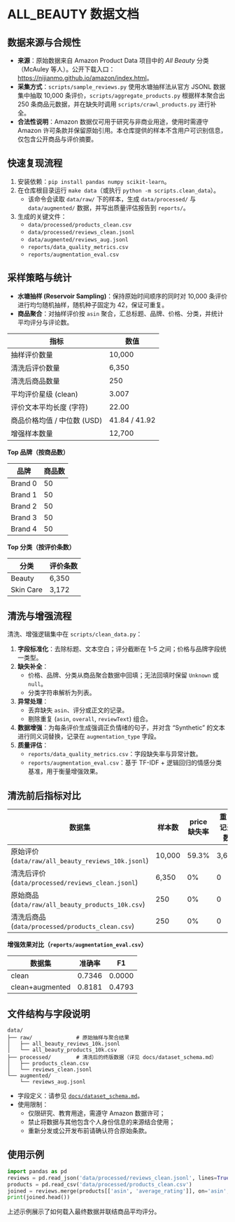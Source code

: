 # ALL_BEAUTY 数据文档

## 数据来源与合规性
- **来源**：原始数据来自 Amazon Product Data 项目中的 *All Beauty* 分类（McAuley 等人）。公开下载入口：<https://nijianmo.github.io/amazon/index.html>。
- **采集方式**：`scripts/sample_reviews.py` 使用水塘抽样法从官方 JSONL 数据集中抽取 10,000 条评价，`scripts/aggregate_products.py` 根据样本聚合出 250 条商品元数据，并在缺失时调用 `scripts/crawl_products.py` 进行补全。
- **合法性说明**：Amazon 数据仅可用于研究与非商业用途，使用时需遵守 Amazon 许可条款并保留原始引用。本仓库提供的样本不含用户可识别信息，仅包含公开商品与评价摘要。

## 快速复现流程
1. 安装依赖：`pip install pandas numpy scikit-learn`。
2. 在仓库根目录运行 `make data`（或执行 `python -m scripts.clean_data`）。
   - 该命令会读取 `data/raw/` 下的样本，生成 `data/processed/` 与 `data/augmented/` 数据，并写出质量评估报告到 `reports/`。
3. 生成的关键文件：
   - `data/processed/products_clean.csv`
   - `data/processed/reviews_clean.jsonl`
   - `data/augmented/reviews_aug.jsonl`
   - `reports/data_quality_metrics.csv`
   - `reports/augmentation_eval.csv`

## 采样策略与统计
- **水塘抽样 (Reservoir Sampling)**：保持原始时间顺序的同时对 10,000 条评价进行均匀随机抽样，随机种子固定为 42，保证可重复。
- **商品聚合**：对抽样评价按 `asin` 聚合，汇总标题、品牌、价格、分类，并统计平均评分与评论数。

| 指标 | 数值 |
| --- | --- |
| 抽样评价数量 | 10,000 |
| 清洗后评价数量 | 6,350 |
| 清洗后商品数量 | 250 |
| 平均评价星级 (clean) | 3.007 |
| 评价文本平均长度 (字符) | 22.00 |
| 商品价格均值 / 中位数 (USD) | 41.84 / 41.92 |
| 增强样本数量 | 12,700 |

**Top 品牌（按商品数）**

| 品牌 | 商品数 |
| --- | --- |
| Brand 0 | 50 |
| Brand 1 | 50 |
| Brand 2 | 50 |
| Brand 3 | 50 |
| Brand 4 | 50 |

**Top 分类（按评价条数）**

| 分类 | 评价条数 |
| --- | --- |
| Beauty | 6,350 |
| Skin Care | 3,172 |

## 清洗与增强流程
清洗、增强逻辑集中在 `scripts/clean_data.py`：
1. **字段标准化**：去除标题、文本空白；评分截断在 1–5 之间；价格与品牌字段统一类型。
2. **缺失补全**：
   - 价格、品牌、分类从商品聚合数据中回填；无法回填时保留 `Unknown` 或 `null`。
   - 分类字符串解析为列表。
3. **异常处理**：
   - 丢弃缺失 `asin`、评分或正文的记录。
   - 剔除重复 (`asin`, `overall`, `reviewText`) 组合。
4. **数据增强**：为每条评价生成强调正负情绪的句子，并对含 “Synthetic” 的文本进行同义词替换，记录在 `augmentation_type` 字段。
5. **质量评估**：
   - `reports/data_quality_metrics.csv`：字段缺失率与异常计数。
   - `reports/augmentation_eval.csv`：基于 TF-IDF + 逻辑回归的情感分类基准，用于衡量增强效果。

## 清洗前后指标对比

| 数据集 | 样本数 | price 缺失率 | 重复记录数 |
| --- | --- | --- | --- |
| 原始评价 (`data/raw/all_beauty_reviews_10k.jsonl`) | 10,000 | 59.3% | 3,650 |
| 清洗后评价 (`data/processed/reviews_clean.jsonl`) | 6,350 | 0% | 0 |
| 原始商品 (`data/raw/all_beauty_products_10k.csv`) | 250 | 0% | 0 |
| 清洗后商品 (`data/processed/products_clean.csv`) | 250 | 0% | 0 |

**增强效果对比（`reports/augmentation_eval.csv`）**

| 数据集 | 准确率 | F1 |
| --- | --- | --- |
| clean | 0.7346 | 0.0000 |
| clean+augmented | 0.8181 | 0.4793 |

## 文件结构与字段说明
```
data/
├── raw/              # 原始抽样与聚合结果
│   ├── all_beauty_reviews_10k.jsonl
│   └── all_beauty_products_10k.csv
├── processed/        # 清洗后的终版数据（详见 docs/dataset_schema.md）
│   ├── products_clean.csv
│   └── reviews_clean.jsonl
└── augmented/
    └── reviews_aug.jsonl
```
- 字段定义：请参见 [`docs/dataset_schema.md`](../docs/dataset_schema.md)。
- 使用限制：
  - 仅限研究、教育用途，需遵守 Amazon 数据许可；
  - 禁止将数据与其他包含个人身份信息的来源结合使用；
  - 重新分发或公开发布前请确认符合原始条款。

## 使用示例
```python
import pandas as pd
reviews = pd.read_json('data/processed/reviews_clean.jsonl', lines=True)
products = pd.read_csv('data/processed/products_clean.csv')
joined = reviews.merge(products[['asin', 'average_rating']], on='asin', how='left')
print(joined.head())
```
上述示例展示了如何载入最终数据并联结商品平均评分。
